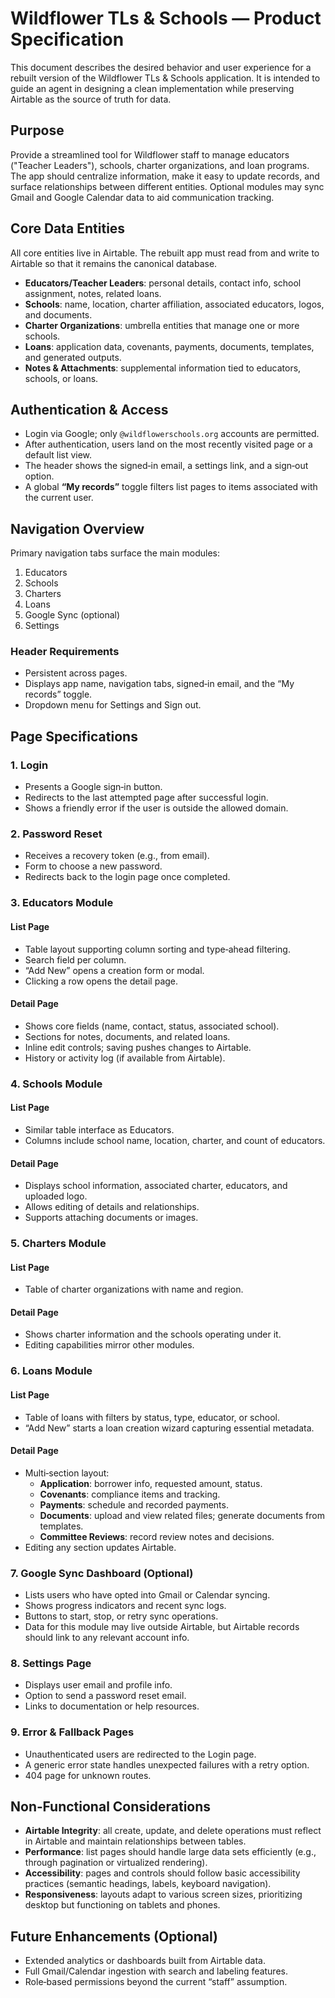 # Wildflower TLs & Schools — Product Specification

This document describes the desired behavior and user experience for a rebuilt version of the Wildflower TLs & Schools application.
It is intended to guide an agent in designing a clean implementation while preserving Airtable as the source of truth for data.

## Purpose

Provide a streamlined tool for Wildflower staff to manage educators ("Teacher Leaders"), schools, charter organizations,
and loan programs. The app should centralize information, make it easy to update records, and surface relationships between
different entities. Optional modules may sync Gmail and Google Calendar data to aid communication tracking.

## Core Data Entities

All core entities live in Airtable. The rebuilt app must read from and write to Airtable so that it remains the canonical
database.

- **Educators/Teacher Leaders**: personal details, contact info, school assignment, notes, related loans.
- **Schools**: name, location, charter affiliation, associated educators, logos, and documents.
- **Charter Organizations**: umbrella entities that manage one or more schools.
- **Loans**: application data, covenants, payments, documents, templates, and generated outputs.
- **Notes & Attachments**: supplemental information tied to educators, schools, or loans.

## Authentication & Access

- Login via Google; only `@wildflowerschools.org` accounts are permitted.
- After authentication, users land on the most recently visited page or a default list view.
- The header shows the signed‑in email, a settings link, and a sign‑out option.
- A global **“My records”** toggle filters list pages to items associated with the current user.

## Navigation Overview

Primary navigation tabs surface the main modules:

1. Educators
2. Schools
3. Charters
4. Loans
5. Google Sync (optional)
6. Settings

### Header Requirements

- Persistent across pages.
- Displays app name, navigation tabs, signed‑in email, and the “My records” toggle.
- Dropdown menu for Settings and Sign out.

## Page Specifications

### 1. Login

- Presents a Google sign‑in button.
- Redirects to the last attempted page after successful login.
- Shows a friendly error if the user is outside the allowed domain.

### 2. Password Reset

- Receives a recovery token (e.g., from email).
- Form to choose a new password.
- Redirects back to the login page once completed.

### 3. Educators Module

#### List Page
- Table layout supporting column sorting and type‑ahead filtering.
- Search field per column.
- “Add New” opens a creation form or modal.
- Clicking a row opens the detail page.

#### Detail Page
- Shows core fields (name, contact, status, associated school).
- Sections for notes, documents, and related loans.
- Inline edit controls; saving pushes changes to Airtable.
- History or activity log (if available from Airtable).

### 4. Schools Module

#### List Page
- Similar table interface as Educators.
- Columns include school name, location, charter, and count of educators.

#### Detail Page
- Displays school information, associated charter, educators, and uploaded logo.
- Allows editing of details and relationships.
- Supports attaching documents or images.

### 5. Charters Module

#### List Page
- Table of charter organizations with name and region.

#### Detail Page
- Shows charter information and the schools operating under it.
- Editing capabilities mirror other modules.

### 6. Loans Module

#### List Page
- Table of loans with filters by status, type, educator, or school.
- “Add New” starts a loan creation wizard capturing essential metadata.

#### Detail Page
- Multi‑section layout:
  - **Application**: borrower info, requested amount, status.
  - **Covenants**: compliance items and tracking.
  - **Payments**: schedule and recorded payments.
  - **Documents**: upload and view related files; generate documents from templates.
  - **Committee Reviews**: record review notes and decisions.
- Editing any section updates Airtable.

### 7. Google Sync Dashboard (Optional)

- Lists users who have opted into Gmail or Calendar syncing.
- Shows progress indicators and recent sync logs.
- Buttons to start, stop, or retry sync operations.
- Data for this module may live outside Airtable, but Airtable records should link to any relevant account info.

### 8. Settings Page

- Displays user email and profile info.
- Option to send a password reset email.
- Links to documentation or help resources.

### 9. Error & Fallback Pages

- Unauthenticated users are redirected to the Login page.
- A generic error state handles unexpected failures with a retry option.
- 404 page for unknown routes.

## Non‑Functional Considerations

- **Airtable Integrity**: all create, update, and delete operations must reflect in Airtable and maintain relationships between tables.
- **Performance**: list pages should handle large data sets efficiently (e.g., through pagination or virtualized rendering).
- **Accessibility**: pages and controls should follow basic accessibility practices (semantic headings, labels, keyboard navigation).
- **Responsiveness**: layouts adapt to various screen sizes, prioritizing desktop but functioning on tablets and phones.

## Future Enhancements (Optional)

- Extended analytics or dashboards built from Airtable data.
- Full Gmail/Calendar ingestion with search and labeling features.
- Role‑based permissions beyond the current “staff” assumption.

